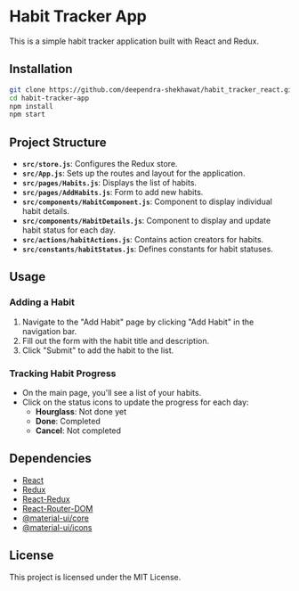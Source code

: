 # Habit Tracker App

This is a simple habit tracker application built with React and Redux.

## Installation

```bash
git clone https://github.com/deependra-shekhawat/habit_tracker_react.git
cd habit-tracker-app
npm install
npm start
```

## Project Structure

- **`src/store.js`**: Configures the Redux store.
- **`src/App.js`**: Sets up the routes and layout for the application.
- **`src/pages/Habits.js`**: Displays the list of habits.
- **`src/pages/AddHabits.js`**: Form to add new habits.
- **`src/components/HabitComponent.js`**: Component to display individual habit details.
- **`src/components/HabitDetails.js`**: Component to display and update habit status for each day.
- **`src/actions/habitActions.js`**: Contains action creators for habits.
- **`src/constants/habitStatus.js`**: Defines constants for habit statuses.

## Usage

### Adding a Habit

1. Navigate to the "Add Habit" page by clicking "Add Habit" in the navigation bar.
2. Fill out the form with the habit title and description.
3. Click "Submit" to add the habit to the list.

### Tracking Habit Progress

- On the main page, you'll see a list of your habits.
- Click on the status icons to update the progress for each day:
  - **Hourglass**: Not done yet
  - **Done**: Completed
  - **Cancel**: Not completed

## Dependencies

- [React](https://reactjs.org/)
- [Redux](https://redux.js.org/)
- [React-Redux](https://react-redux.js.org/)
- [React-Router-DOM](https://reactrouter.com/)
- [@material-ui/core](https://material-ui.com/)
- [@material-ui/icons](https://material-ui.com/components/icons/)

## License

This project is licensed under the MIT License.
